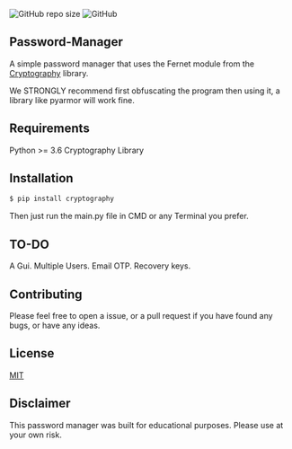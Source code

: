 ![GitHub repo size](https://img.shields.io/github/repo-size/MundaneHassan/Password-Manager) ![GitHub](https://img.shields.io/github/license/MundaneHassan/Password-Manager)
## Password-Manager
A simple password manager that uses the Fernet module from the [Cryptography](https://github.com/pyca/cryptography/) library.

We STRONGLY recommend first obfuscating the program then using it, a library like pyarmor will work fine.

## Requirements 
Python >= 3.6
Cryptography Library

## Installation

```bash
$ pip install cryptography
```
Then just run the main.py file in CMD or any Terminal you prefer.

## TO-DO
A Gui.
Multiple Users.
Email OTP.
Recovery keys.

## Contributing
Please feel free to open a issue, or a pull request if you have found any bugs, or have any ideas.

## License
[MIT](https://github.com/MundaneHassan/Password-Manager/blob/main/LICENSE)

## Disclaimer
This password manager was built for educational purposes. Please use at your own risk.




